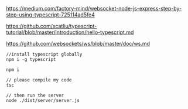 
https://medium.com/factory-mind/websocket-node-js-express-step-by-step-using-typescript-725114ad5fe4

https://github.com/xcatliu/typescript-tutorial/blob/master/introduction/hello-typescript.md

https://github.com/websockets/ws/blob/master/doc/ws.md

```
//install typescript globally
npm i -g typescript

npm i

// please compile my code
tsc

// then run the server
node ./dist/server/server.js
```